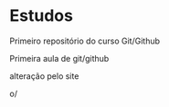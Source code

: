 # Estudos
 Primeiro repositório do curso Git/Github

Primeira aula de git/github

alteração pelo site

o/

